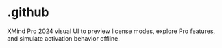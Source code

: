# .github
XMind Pro 2024 visual UI to preview license modes, explore Pro features, and simulate activation behavior offline.

